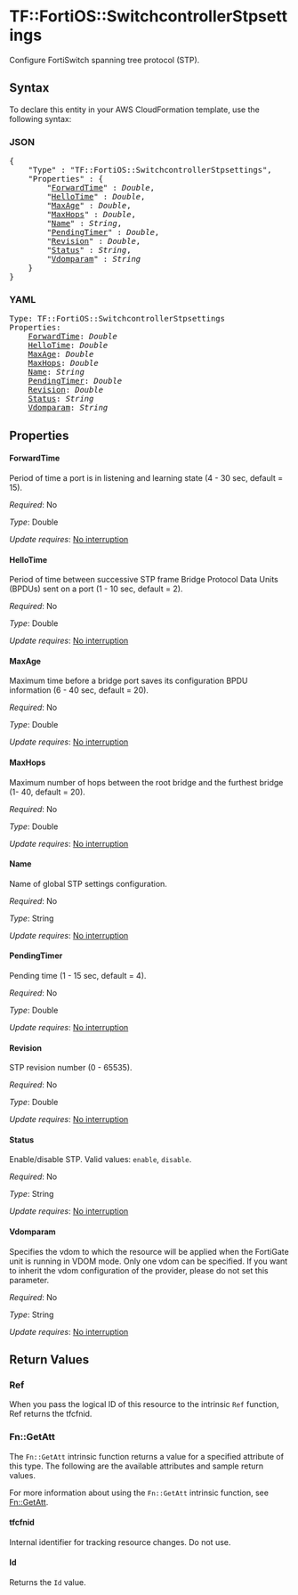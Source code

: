 # TF::FortiOS::SwitchcontrollerStpsettings

Configure FortiSwitch spanning tree protocol (STP).

## Syntax

To declare this entity in your AWS CloudFormation template, use the following syntax:

### JSON

<pre>
{
    "Type" : "TF::FortiOS::SwitchcontrollerStpsettings",
    "Properties" : {
        "<a href="#forwardtime" title="ForwardTime">ForwardTime</a>" : <i>Double</i>,
        "<a href="#hellotime" title="HelloTime">HelloTime</a>" : <i>Double</i>,
        "<a href="#maxage" title="MaxAge">MaxAge</a>" : <i>Double</i>,
        "<a href="#maxhops" title="MaxHops">MaxHops</a>" : <i>Double</i>,
        "<a href="#name" title="Name">Name</a>" : <i>String</i>,
        "<a href="#pendingtimer" title="PendingTimer">PendingTimer</a>" : <i>Double</i>,
        "<a href="#revision" title="Revision">Revision</a>" : <i>Double</i>,
        "<a href="#status" title="Status">Status</a>" : <i>String</i>,
        "<a href="#vdomparam" title="Vdomparam">Vdomparam</a>" : <i>String</i>
    }
}
</pre>

### YAML

<pre>
Type: TF::FortiOS::SwitchcontrollerStpsettings
Properties:
    <a href="#forwardtime" title="ForwardTime">ForwardTime</a>: <i>Double</i>
    <a href="#hellotime" title="HelloTime">HelloTime</a>: <i>Double</i>
    <a href="#maxage" title="MaxAge">MaxAge</a>: <i>Double</i>
    <a href="#maxhops" title="MaxHops">MaxHops</a>: <i>Double</i>
    <a href="#name" title="Name">Name</a>: <i>String</i>
    <a href="#pendingtimer" title="PendingTimer">PendingTimer</a>: <i>Double</i>
    <a href="#revision" title="Revision">Revision</a>: <i>Double</i>
    <a href="#status" title="Status">Status</a>: <i>String</i>
    <a href="#vdomparam" title="Vdomparam">Vdomparam</a>: <i>String</i>
</pre>

## Properties

#### ForwardTime

Period of time a port is in listening and learning state (4 - 30 sec, default = 15).

_Required_: No

_Type_: Double

_Update requires_: [No interruption](https://docs.aws.amazon.com/AWSCloudFormation/latest/UserGuide/using-cfn-updating-stacks-update-behaviors.html#update-no-interrupt)

#### HelloTime

Period of time between successive STP frame Bridge Protocol Data Units (BPDUs) sent on a port (1 - 10 sec, default = 2).

_Required_: No

_Type_: Double

_Update requires_: [No interruption](https://docs.aws.amazon.com/AWSCloudFormation/latest/UserGuide/using-cfn-updating-stacks-update-behaviors.html#update-no-interrupt)

#### MaxAge

Maximum time before a bridge port saves its configuration BPDU information (6 - 40 sec, default = 20).

_Required_: No

_Type_: Double

_Update requires_: [No interruption](https://docs.aws.amazon.com/AWSCloudFormation/latest/UserGuide/using-cfn-updating-stacks-update-behaviors.html#update-no-interrupt)

#### MaxHops

Maximum number of hops between the root bridge and the furthest bridge (1- 40, default = 20).

_Required_: No

_Type_: Double

_Update requires_: [No interruption](https://docs.aws.amazon.com/AWSCloudFormation/latest/UserGuide/using-cfn-updating-stacks-update-behaviors.html#update-no-interrupt)

#### Name

Name of global STP settings configuration.

_Required_: No

_Type_: String

_Update requires_: [No interruption](https://docs.aws.amazon.com/AWSCloudFormation/latest/UserGuide/using-cfn-updating-stacks-update-behaviors.html#update-no-interrupt)

#### PendingTimer

Pending time (1 - 15 sec, default = 4).

_Required_: No

_Type_: Double

_Update requires_: [No interruption](https://docs.aws.amazon.com/AWSCloudFormation/latest/UserGuide/using-cfn-updating-stacks-update-behaviors.html#update-no-interrupt)

#### Revision

STP revision number (0 - 65535).

_Required_: No

_Type_: Double

_Update requires_: [No interruption](https://docs.aws.amazon.com/AWSCloudFormation/latest/UserGuide/using-cfn-updating-stacks-update-behaviors.html#update-no-interrupt)

#### Status

Enable/disable STP. Valid values: `enable`, `disable`.

_Required_: No

_Type_: String

_Update requires_: [No interruption](https://docs.aws.amazon.com/AWSCloudFormation/latest/UserGuide/using-cfn-updating-stacks-update-behaviors.html#update-no-interrupt)

#### Vdomparam

Specifies the vdom to which the resource will be applied when the FortiGate unit is running in VDOM mode. Only one vdom can be specified. If you want to inherit the vdom configuration of the provider, please do not set this parameter.

_Required_: No

_Type_: String

_Update requires_: [No interruption](https://docs.aws.amazon.com/AWSCloudFormation/latest/UserGuide/using-cfn-updating-stacks-update-behaviors.html#update-no-interrupt)

## Return Values

### Ref

When you pass the logical ID of this resource to the intrinsic `Ref` function, Ref returns the tfcfnid.

### Fn::GetAtt

The `Fn::GetAtt` intrinsic function returns a value for a specified attribute of this type. The following are the available attributes and sample return values.

For more information about using the `Fn::GetAtt` intrinsic function, see [Fn::GetAtt](https://docs.aws.amazon.com/AWSCloudFormation/latest/UserGuide/intrinsic-function-reference-getatt.html).

#### tfcfnid

Internal identifier for tracking resource changes. Do not use.

#### Id

Returns the <code>Id</code> value.

